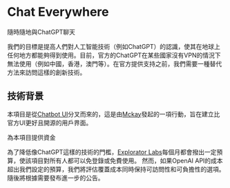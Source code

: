 # Chat Everywhere

隨時隨地與ChatGPT聊天

我們的目標是提高人們對人工智能技術（例如ChatGPT）的認識，使其在地球上任何地方都能夠得到使用。目前，官方的ChatGPT在某些國家沒有VPN的情況下無法使用（例如中國，香港，澳門等）。在官方提供支持之前，我們需要一種替代方法來訪問這樣的創新技術。

## 技術背景

本項目是從[Chatbot UI](https://github.com/mckaywrigley/chatbot-ui)分叉而來的，這是由[Mckay](https://twitter.com/mckaywrigley)發起的一項行動，旨在建立比官方UI更好且開源的用戶界面。

為本項目提供資金

為了降低像ChatGPT這樣的技術的門檻，[Explorator Labs](https://exploratorlabs.com)每個月都會撥出一定預算，使該項目對所有人都可以免登錄或免費使用。
然而，如果OpenAI API的成本超出我們設定的預算，我們將評估覆蓋成本同時保持可訪問性和可負擔性的選項。隨後將根據需要發布進一步的公告。
